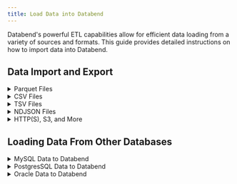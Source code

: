 ```yaml
---
title: Load Data into Databend
---
```


Databend's powerful ETL capabilities allow for efficient data loading from a variety of sources and formats.
This guide provides detailed instructions on how to import data into Databend.

## Data Import and Export

<details>
<summary> Parquet Files </summary>

- [How to load Parquet file into a table](./03-load-semistructured/00-load-parquet.md)
- [How to export a table to Parquet file](../50-unload-data/00-unload-parquet.md)
- [How to query directly on Parquet file](./04-transform/00-querying-parquet.md)
 
</details>

<details>
<summary> CSV Files </summary>

- [How to load CSV file into a table](./03-load-semistructured/01-load-csv.md)
- [How to export a table to CSV file](../50-unload-data/01-unload-csv.md)
- [How to query directly on CSV file](./04-transform/01-querying-csv.md)

</details>


<details>
<summary> TSV Files </summary>

- [How to load TSV file into a table](./03-load-semistructured/02-load-tsv.md)
- [How to export a table to TSV file](../50-unload-data/02-unload-tsv.md)
- [How to query directly on TSV file](./04-transform/02-querying-tsv.md)

</details>

<details>
<summary> NDJSON Files </summary>

- [How to load NDJSON file into a table](./03-load-semistructured/03-load-ndjson.md)
- [How to export a table to NDJSON file](../50-unload-data/03-unload-ndjson.md)
- [How to query directly on NDJSON file](./04-transform/03-querying-ndjson.md)

</details>


<details>
<summary> HTTP(S), S3, and More </summary>

- [Understanding Stages](./00-stage/index.md)
- [Loading from Stage](./01-load/00-stage.md)
- [Loading from Bucket](./01-load/01-s3.md)
- [Loading from Local File](./01-load/02-local.md)
- [Loading from Remote File](./01-load/03-http.md)

</details>


## Loading Data From Other Databases

<details>
<summary> MySQL Data to Databend </summary>

- [How to Load Full MySQL Tables into Databend](./02-load-db/datax.md)
- [How to Sync Full and Incremental MySQL Changes into Databend](./02-load-db/debezium.md)

</details>

<details>
<summary> PostgresSQL Data to Databend </summary>

- [How to Sync Full and Incremental PostgresSQL Changes into Databend](./02-load-db/flink-cdc.md)

</details>

<details>
<summary> Oracle Data to Databend </summary>

- [How to Sync Full and Incremental Oracle Changes into Databend](./02-load-db/flink-cdc.md)

</details>
